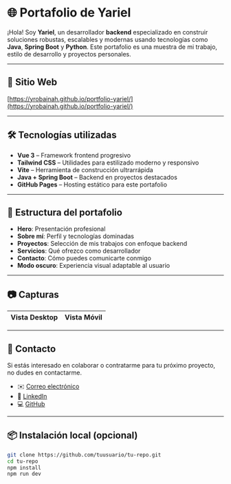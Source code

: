 # 🌐 Portafolio de Yariel

¡Hola! Soy **Yariel**, un desarrollador **backend** especializado en construir soluciones robustas, escalables y modernas usando tecnologías como **Java**, **Spring Boot** y **Python**. Este portafolio es una muestra de mi trabajo, estilo de desarrollo y proyectos personales.

---

## 🚀 Sitio Web

[https://yrobainah.github.io/portfolio-yariel/](https://yrobainah.github.io/portfolio-yariel/)

---

## 🛠️ Tecnologías utilizadas

- **Vue 3** – Framework frontend progresivo
- **Tailwind CSS** – Utilidades para estilizado moderno y responsivo
- **Vite** – Herramienta de construcción ultrarrápida
- **Java + Spring Boot** – Backend en proyectos destacados
- **GitHub Pages** – Hosting estático para este portafolio

---

## 🧩 Estructura del portafolio

- **Hero**: Presentación profesional
- **Sobre mí**: Perfil y tecnologías dominadas
- **Proyectos**: Selección de mis trabajos con enfoque backend
- **Servicios**: Qué ofrezco como desarrollador
- **Contacto**: Cómo puedes comunicarte conmigo
- **Modo oscuro**: Experiencia visual adaptable al usuario

---

## 📷 Capturas

| Vista Desktop | Vista Móvil |
|---------------|-------------|

---

## 📩 Contacto

Si estás interesado en colaborar o contratarme para tu próximo proyecto, no dudes en contactarme.

- ✉️ [Correo electrónico](mailto:yrobaina95@email.com)
- 💼 [LinkedIn](https://linkedin.com/in/yariel-robaina-hernández-39512b1a9/)
- 💻 [GitHub](https://github.com/Yrobainah)

---

## 📦 Instalación local (opcional)

```bash
git clone https://github.com/tuusuario/tu-repo.git
cd tu-repo
npm install
npm run dev
